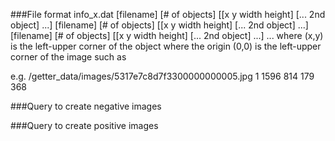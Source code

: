 ###File format
info_x.dat
[filename] [# of objects] [[x y width height] [... 2nd object] ...]
[filename] [# of objects] [[x y width height] [... 2nd object] ...]
[filename] [# of objects] [[x y width height] [... 2nd object] ...]
...
where (x,y) is the left-upper corner of the object where the origin (0,0) is the left-upper corner of the image such as

e.g. 
/getter_data/images/5317e7c8d7f3300000000005.jpg 1 1596 814 179 368

###Query to create negative images



###Query to create positive images